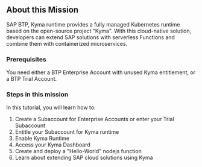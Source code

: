 ## About this Mission

SAP BTP, Kyma runtime provides a fully managed Kubernetes runtime based on the open-source project "Kyma".
With this cloud-native solution, developers can extend SAP solutions with serverless Functions and combine them with containerized microservices.

### Prerequisites

You need either a BTP Enterprise Account with unused Kyma entitlement, or a BTP Trial Account.

### Steps in this mission

In this tutorial, you will learn how to:

1. Create a Subaccount for Enterprise Accounts or enter your Trial Subaccount
2. Entitle your Subaccount for Kyma runtime
3. Enable Kyma Runtime
4. Access your Kyma Dashboard
5. Create and deploy a "Hello-World" nodejs function
6. Learn about extending SAP cloud solutions using Kyma
